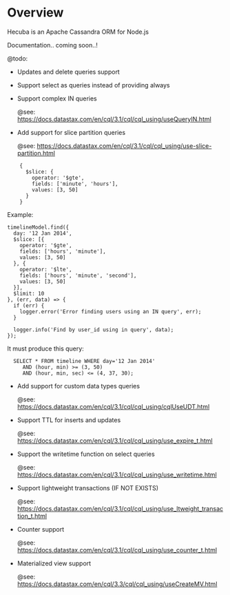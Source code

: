# Overview

Hecuba is an Apache Cassandra ORM for Node.js

Documentation.. coming soon..!

@todo:

- Updates and delete queries support

- Support select as queries instead of providing always

- Support complex IN queries

    @see: https://docs.datastax.com/en/cql/3.1/cql/cql_using/useQueryIN.html

- Add support for slice partition queries

    @see: https://docs.datastax.com/en/cql/3.1/cql/cql_using/use-slice-partition.html

```
    {
      $slice: {
        operator: '$gte',
        fields: ['minute', 'hours'],
        values: [3, 50]
      }
    } 
```

Example:

```
timelineModel.find({
  day: '12 Jan 2014',
  $slice: [{
    operator: '$gte',
    fields: ['hours', 'minute'],
    values: [3, 50]
  }, {
    operator: '$lte',
    fields: ['hours', 'minute', 'second'],
    values: [3, 50]
  }],
  $limit: 10
}, (err, data) => {
  if (err) {
    logger.error('Error finding users using an IN query', err);
  }

  logger.info('Find by user_id using in query', data);
});
```

It must produce this query:

```
  SELECT * FROM timeline WHERE day='12 Jan 2014'
     AND (hour, min) >= (3, 50)
     AND (hour, min, sec) <= (4, 37, 30);
```


- Add support for custom data types queries

    @see: https://docs.datastax.com/en/cql/3.1/cql/cql_using/cqlUseUDT.html

- Support TTL for inserts and updates

    @see: https://docs.datastax.com/en/cql/3.1/cql/cql_using/use_expire_t.html

- Support the writetime function on select queries

    @see: https://docs.datastax.com/en/cql/3.1/cql/cql_using/use_writetime.html

- Support lightweight transactions (IF NOT EXISTS)

    @see: https://docs.datastax.com/en/cql/3.1/cql/cql_using/use_ltweight_transaction_t.html

- Counter support

    @see: https://docs.datastax.com/en/cql/3.1/cql/cql_using/use_counter_t.html

- Materialized view support

    @see: https://docs.datastax.com/en/cql/3.3/cql/cql_using/useCreateMV.html
